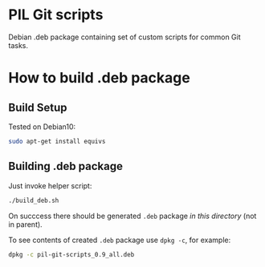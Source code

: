 # PIL Git scripts

Debian .deb package containing set of custom scripts for common Git tasks.

# How to build .deb package

## Build Setup
Tested on Debian10:

```bash
sudo apt-get install equivs
```

## Building .deb package

Just invoke helper script:

```bash
./build_deb.sh
```

On succcess there should be generated `.deb` package *in this directory*
(not in parent).

To see contents of created `.deb` package use `dpkg -c`, for example:

```bash
dpkg -c pil-git-scripts_0.9_all.deb
```


